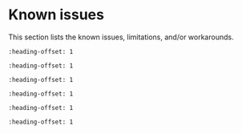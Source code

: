 # Known issues

This section lists the known issues, limitations, and/or workarounds.

```{include) ../../../../release/known_issues/fusion_dsp_may_load_wrong_data_from_shared_sram_on.md
:heading-offset: 1
```

```{include} ../../../../release/known_issues/dsp_examples_cannot_boot_the_fusion_core.md
:heading-offset: 1
```

```{include} ../../../../release/known_issues/knownissue_flexcan.md
:heading-offset: 1
```

```{include} ../../../../release/known_issues/lpspi_interrupt.md
:heading-offset: 1
```

```{include} ../../../../release/known_issues/iar_issue.md
:heading-offset: 1
```

```{include} ../../../../release/known_issues/real-time_domain_cannot_normally_resume_from_the_p.md
:heading-offset: 1
```

